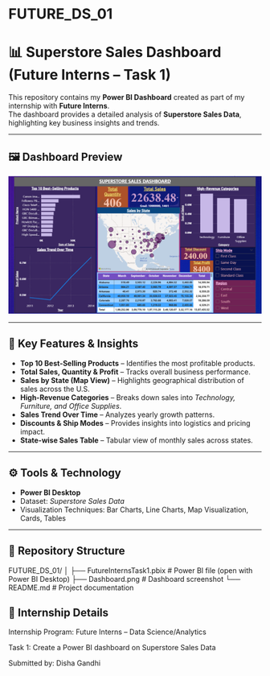 # FUTURE_DS_01
# 📊 Superstore Sales Dashboard (Future Interns – Task 1)

This repository contains my **Power BI Dashboard** created as part of my internship with **Future Interns**.  
The dashboard provides a detailed analysis of **Superstore Sales Data**, highlighting key business insights and trends.

---

## 🖼️ Dashboard Preview
<img src=b68a6886-de08-42e1-ac9a-f0ffad831fd1.png>

---

## 📌 Key Features & Insights
- **Top 10 Best-Selling Products** – Identifies the most profitable products.  
- **Total Sales, Quantity & Profit** – Tracks overall business performance.  
- **Sales by State (Map View)** – Highlights geographical distribution of sales across the U.S.  
- **High-Revenue Categories** – Breaks down sales into *Technology, Furniture, and Office Supplies*.  
- **Sales Trend Over Time** – Analyzes yearly growth patterns.  
- **Discounts & Ship Modes** – Provides insights into logistics and pricing impact.  
- **State-wise Sales Table** – Tabular view of monthly sales across states.  

---

## ⚙️ Tools & Technology
- **Power BI Desktop**  
- Dataset: *Superstore Sales Data*  
- Visualization Techniques: Bar Charts, Line Charts, Map Visualization, Cards, Tables  

---

## 📂 Repository Structure
FUTURE_DS_01/
│
├── FutureInternsTask1.pbix # Power BI file (open with Power BI Desktop)
├── Dashboard.png # Dashboard screenshot
└── README.md # Project documentation

## 📌 Internship Details

Internship Program: Future Interns – Data Science/Analytics

Task 1: Create a Power BI dashboard on Superstore Sales Data

Submitted by: Disha Gandhi

